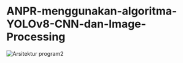 # ANPR-menggunakan-algoritma-YOLOv8-CNN-dan-Image-Processing
![Arsitektur program2](https://github.com/CheesePancake/ANPR-menggunakan-algoritma-YOLOv8-CNN-dan-Image-Processing/assets/92983457/1d0fe0e6-4210-4c78-9c89-1008bd07423c)
